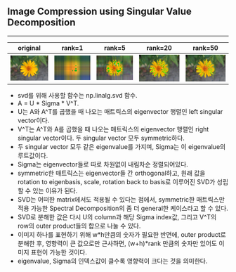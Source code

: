 ## Image Compression using Singular Value Decomposition
---

|original|rank=1|rank=5|rank=20|rank=50|
|:-:|:-:|:-:|:-:|:-:|
|![original](img/flower.jpg)|![rank=1](img/flower_rank_approximation_rank=1.jpg)|![rank=5](img/flower_rank_approximation_rank=5.jpg)|![rank=20](img/flower_rank_approximation_rank=20.jpg)|![rank=50](img/flower_rank_approximation_rank=50.jpg)|



- svd를 위해 사용할 함수는 np.linalg.svd 함수. 
- A = U * Sigma * V^T. 
- U는 A와 A^T를 곱했을 때 나오는 매트릭스의 eigenvector 행렬인 left singular vector이다. 
- V^T는 A^T와 A를 곱했을 때 나오는 매트릭스의 eigenvector 행렬인 right singular vector이다. 두 singular vector 모두 symmetric하다.
- 두 singular vector 모두 같은 eigenvalue를 가지며, Sigma는 이 eigenvalue의 루트값이다. 
- Sigma는 eigenvector들로 따로 차원없이 내림차순 정렬되어있다.
- symmetric한 매트릭스는 eigenvector들 간 orthogonal하고, 원래 값을 rotation to eigenbasis, scale, rotation back to basis로 이루어진 SVD가 성립할 수 있는 이유가 된다.
- SVD는 어떠한 matrix에서도 적용될 수 있다는 점에서, symmetric한 매트릭스만 적용 가능한 Spectral Decomposition의 좀 더 general한 케이스라고 할 수 있다.
- SVD로 분해한 값은 다시 U의 column과 해당 Sigma index값, 그리고 V^T의 row의 outer product들의 합으로 나눌 수 있다.
- 이미지 하나를 표현하기 위해 w*h만큼의 숫자가 필요한 반면에, outer product로 분해한 후, 영향력이 큰 값으로만 근사하면, (w+h)*rank 만큼의 숫자만 있어도 이미지 표현이 가능한 것이다.
- eigenvalue, Sigma의 인덱스값이 클수록 영향력이 크다는 것을 의미한다.

